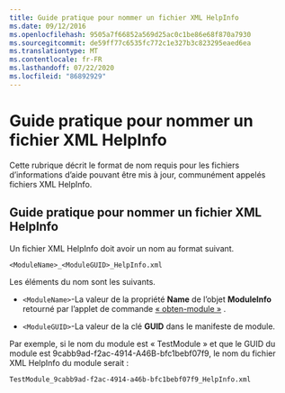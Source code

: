 ```yaml
---
title: Guide pratique pour nommer un fichier XML HelpInfo
ms.date: 09/12/2016
ms.openlocfilehash: 9505a7f66852a569d25ac0c1be86e68f870a7930
ms.sourcegitcommit: de59ff77c6535fc772c1e327b3c823295eaed6ea
ms.translationtype: MT
ms.contentlocale: fr-FR
ms.lasthandoff: 07/22/2020
ms.locfileid: "86892929"
---
```

# <a name="how-to-name-a-helpinfo-xml-file"></a>Guide pratique pour nommer un fichier XML HelpInfo

Cette rubrique décrit le format de nom requis pour les fichiers d’informations d’aide pouvant être mis à jour, communément appelés fichiers XML HelpInfo.

## <a name="how-to-name-a-helpinfo-xml-file"></a>Guide pratique pour nommer un fichier XML HelpInfo

Un fichier XML HelpInfo doit avoir un nom au format suivant.

`<ModuleName>_<ModuleGUID>_HelpInfo.xml`

Les éléments du nom sont les suivants.

- `<ModuleName>`-La valeur de la propriété **Name** de l’objet **ModuleInfo** retourné par l’applet de commande [« obten-module »](/powershell/module/Microsoft.PowerShell.Core/Get-Module) .

- `<ModuleGUID>`-La valeur de la clé **GUID** dans le manifeste de module.

Par exemple, si le nom du module est « TestModule » et que le GUID du module est 9cabb9ad-f2ac-4914-A46B-bfc1bebf07f9, le nom du fichier XML HelpInfo du module serait :

`TestModule_9cabb9ad-f2ac-4914-a46b-bfc1bebf07f9_HelpInfo.xml`
